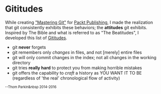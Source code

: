 Gititudes
=========

While creating ["Mastering Git"]() for [Packt Publishing](http://www.packtpub.com), I made the realization that git consistently exhibits these behaviors; the **attitudes** git exhibits.
Inspired by The Bible and what is referred to as "The Beatitudes", I developed this list of [Gititudes](http://www.gititude.com).

  - git **never** forgets
  - git remembers only *changes* in files, and not [merely] entire files
  - git will only commit changes in the index; not all changes in the working directory
  - git tries **really hard** to protect you from making horrible mistakes
  - git offers the capability to *craft* a history as YOU WANT IT TO BE (regardless of 'the real' chronological flow of activity)

<span style="font-size: 80%;">--Thom Parkin&nbsp&nbsp;2014-2016</span>


